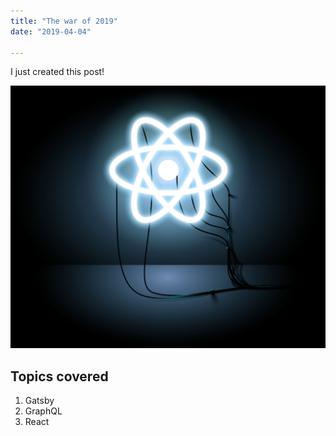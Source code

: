 ```yaml
---
title: "The war of 2019"
date: "2019-04-04"

---
```


I just created this post!

![React](./react.png)

## Topics covered

1. Gatsby
2. GraphQL
3. React